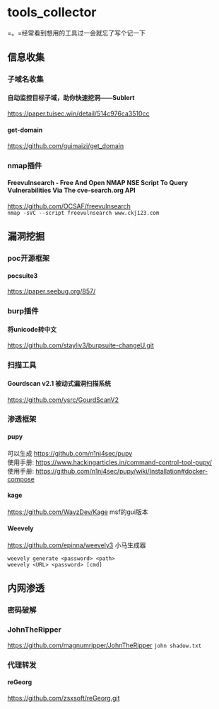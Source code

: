# tools_collector
=。=经常看到想用的工具过一会就忘了写个记一下
## 信息收集
### 子域名收集
#### 自动监控目标子域，助你快速挖洞——Sublert
https://paper.tuisec.win/detail/514c976ca3510cc

#### get-domain
https://github.com/guimaizi/get_domain

### nmap插件
#### Freevulnsearch - Free And Open NMAP NSE Script To Query Vulnerabilities Via The cve-search.org API
https://github.com/OCSAF/freevulnsearch  
`nmap -sVC --script freevulnsearch www.ckj123.com`

## 漏洞挖掘
### poc开源框架
#### pocsuite3 
https://paper.seebug.org/857/

### burp插件
#### 将unicode转中文
https://github.com/stayliv3/burpsuite-changeU.git

### 扫描工具
#### Gourdscan v2.1 被动式漏洞扫描系统
https://github.com/ysrc/GourdScanV2

### 渗透框架
#### pupy
可以生成
https://github.com/n1nj4sec/pupy  
使用手册: https://www.hackingarticles.in/command-control-tool-pupy/  
使用手册: https://github.com/n1nj4sec/pupy/wiki/Installation#docker-compose

#### kage
https://github.com/WayzDev/Kage
msf的gui版本

#### Weevely
https://github.com/epinna/weevely3
小马生成器
```
weevely generate <password> <path>
weevely <URL> <password> [cmd]
```

## 内网渗透

### 密码破解
### JohnTheRipper
https://github.com/magnumripper/JohnTheRipper
`john shadow.txt`



### 代理转发
#### reGeorg
https://github.com/zsxsoft/reGeorg.git
